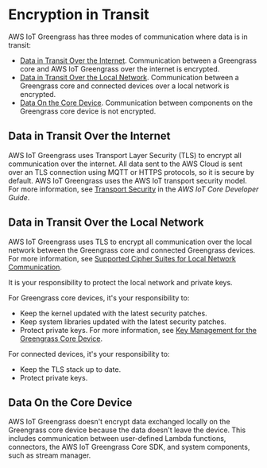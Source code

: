 # Encryption in Transit<a name="encryption-in-transit"></a>

AWS IoT Greengrass has three modes of communication where data is in transit:
+ [Data in Transit Over the Internet](#data-in-transit-internet)\. Communication between a Greengrass core and AWS IoT Greengrass over the internet is encrypted\.
+ [Data in Transit Over the Local Network](#data-in-transit-local-network)\. Communication between a Greengrass core and connected devices over a local network is encrypted\.
+ [Data On the Core Device](#data-in-transit-locally)\. Communication between components on the Greengrass core device is not encrypted\.

## Data in Transit Over the Internet<a name="data-in-transit-internet"></a>

AWS IoT Greengrass uses Transport Layer Security \(TLS\) to encrypt all communication over the internet\. All data sent to the AWS Cloud is sent over an TLS connection using MQTT or HTTPS protocols, so it is secure by default\. AWS IoT Greengrass uses the AWS IoT transport security model\. For more information, see [Transport Security](https://docs.aws.amazon.com/iot/latest/developerguide/transport-security.html) in the *AWS IoT Core Developer Guide*\.

## Data in Transit Over the Local Network<a name="data-in-transit-local-network"></a>

AWS IoT Greengrass uses TLS to encrypt all communication over the local network between the Greengrass core and connected Greengrass devices\. For more information, see [Supported Cipher Suites for Local Network Communication](gg-sec.md#gg-cipher-suites)\.

It is your responsibility to protect the local network and private keys\.<a name="customer-responsibility-device-security"></a>

For Greengrass core devices, it's your responsibility to:  
+ Keep the kernel updated with the latest security patches\.
+ Keep system libraries updated with the latest security patches\.
+ Protect private keys\. For more information, see [Key Management for the Greengrass Core Device](key-management.md)\.

For connected devices, it's your responsibility to:  
+ Keep the TLS stack up to date\.
+ Protect private keys\.

## Data On the Core Device<a name="data-in-transit-locally"></a>

AWS IoT Greengrass doesn't encrypt data exchanged locally on the Greengrass core device because the data doesn't leave the device\. This includes communication between user\-defined Lambda functions, connectors, the AWS IoT Greengrass Core SDK, and system components, such as stream manager\.